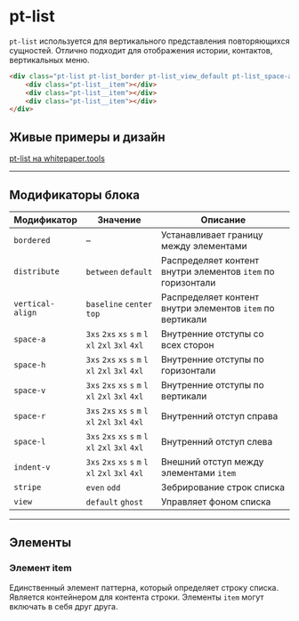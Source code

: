 # pt-list

`pt-list` используется для вертикального представления повторяющихся сущностей. Отлично подходит для отображения истории, контактов, вертикальных меню.

```html
<div class="pt-list pt-list_border pt-list_view_default pt-list_space-a_m pt-list_distribute_between">
    <div class="pt-list__item"></div>
    <div class="pt-list__item"></div>
    <div class="pt-list__item"></div>
</div>
```

## Живые примеры и дизайн

[pt-list на whitepaper.tools](http://whitepaper.tools/doc.html#/pt-list)

___


## Модификаторы блока

Модификатор      | Значение                                            | Описание
---------------- | --------------------------------------------------- | ----------------------------------
`bordered`       | –                                                   | Устанавливает границу между элементами
`distribute`     | `between` `default`                                 | Распределяет контент внутри элементов `item` по горизонтали
`vertical-align` | `baseline` `center` `top`                           | Распределяет контент внутри элементов `item` по вертикали
`space-a`        | `3xs` `2xs` `xs` `s` `m` `l` `xl` `2xl` `3xl` `4xl` | Внутренние отступы со всех сторон
`space-h`        | `3xs` `2xs` `xs` `s` `m` `l` `xl` `2xl` `3xl` `4xl` | Внутренние отступы по горизонтали
`space-v`        | `3xs` `2xs` `xs` `s` `m` `l` `xl` `2xl` `3xl` `4xl` | Внутренние отступы по вертикали
`space-r`        | `3xs` `2xs` `xs` `s` `m` `l` `xl` `2xl` `3xl` `4xl` | Внутренний отступ справа
`space-l`        | `3xs` `2xs` `xs` `s` `m` `l` `xl` `2xl` `3xl` `4xl` | Внутренний отступ слева
`indent-v`       | `3xs` `2xs` `xs` `s` `m` `l` `xl` `2xl` `3xl` `4xl` | Внешний отступ между элементами `item`
`stripe`         | `even` `odd`                                        | Зебрирование строк списка
`view`           | `default` `ghost`                                   | Управляет фоном списка

___


## Элементы

### Элемент item

Единственный элемент паттерна, который определяет строку списка. Является контейнером для контента строки. Элементы `item` могут включать в себя друг друга.
